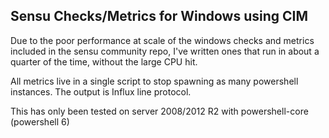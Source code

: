 ## Sensu Checks/Metrics for Windows using CIM 
Due to the poor performance at scale of the windows checks and metrics included in the sensu community repo, I've written ones that run in about a quarter of the time, without the large CPU hit.

All metrics live in a single script to stop spawning as many powershell instances.  The output is Influx line protocol.

This has only been tested on server 2008/2012 R2 with powershell-core (powershell 6)